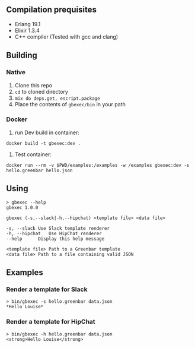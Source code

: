 ## Compilation prequisites

* Erlang 19.1
* Elixir 1.3.4
* C++ compiler (Tested with gcc and clang)

## Building

### Native

1. Clone this repo
1. `cd` to cloned directory
1. `mix do deps.get, escript.package`
1. Place the contents of `gbexec/bin` in your path

### Docker

1. run Dev build in container:
```
docker build -t gbexec:dev .
```
1. Test container:
```
docker run --rm -v $PWD/examples:/examples -w /examples gbexec:dev -s hello.greenbar hello.json
```

## Using

```
> gbexec --help
gbexec 1.0.0

gbexec (-s,--slack|-h,--hipchat) <template file> <data file>

-s, --slack	Use Slack template renderer
-h, --hipchat	Use HipChat renderer
--help		Display this help message

<template file>	Path to a Greenbar template
<data file>	Path to a file containing valid JSON
```

## Examples

### Render a template for Slack

```
> bin/gbexec -s hello.greenbar data.json
*Hello Louise*
```

### Render a template for HipChat

```
> bin/gbexec -h hello.greenbar data.json
<strong>Hello Louise</strong>
```
